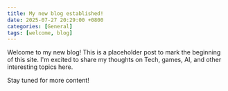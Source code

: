 ```yaml
---
title: My new blog established!
date: 2025-07-27 20:29:00 +0800
categories: [General]
tags: [welcome, blog]
---
```


Welcome to my new blog! This is a placeholder post to mark the beginning of this site. I'm excited to share my thoughts on Tech, games, AI, and other interesting topics here.

Stay tuned for more content!
